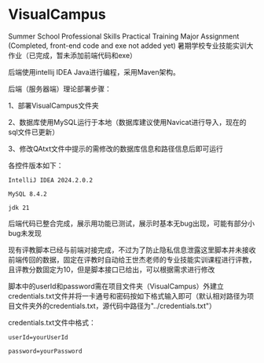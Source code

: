 # VisualCampus
Summer School Professional Skills Practical Training Major Assignment (Completed, front-end code and exe not added yet)
暑期学校专业技能实训大作业（已完成，暂未添加前端代码和exe）

后端使用intellij IDEA Java进行编程，采用Maven架构。

后端（服务器端）理论部署步骤：

1、部署VisualCampus文件夹

2、数据库使用MySQL运行于本地（数据库建议使用Navicat进行导入，现在的sql文件已更新）

3、修改QAtxt文件中提示的需修改的数据库信息和路径信息后即可运行

各控件版本如下：

	IntelliJ IDEA 2024.2.0.2
 
	MySQL 8.4.2
 
	jdk 21

后端代码已整合完成，展示用功能已测试，展示时基本无bug出现，可能有部分小bug未发现

现有评教脚本已经与前端对接完成，不过为了防止隐私信息泄露这里脚本并未接收前端传回的数据，固定在评教时自动给王世杰老师的专业技能实训课程进行评教，且评教分数固定为10，但是脚本接口已给出，可以根据需求进行修改

脚本中的userId和password需在项目文件夹（VisualCampus）外建立credentials.txt文件并将一卡通号和密码按如下格式输入即可（默认相对路径为项目文件夹外的credentials.txt，源代码中路径为"../credentials.txt"）

credentials.txt文件中格式：

	userId=yourUserId

	password=yourPassword
